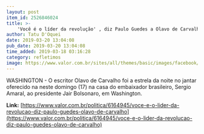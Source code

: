 ```yaml
---
layout: post
item_id: 2526846024
title: >-
    'Você é o líder da revolução' , diz Paulo Guedes a Olavo de Carvalho
author: Tatu D'Oquei
date: 2019-03-20 13:04:08
pub_date: 2019-03-20 13:04:08
time_added: 2019-03-18 03:16:28
category: refletimos
image: https://www.valor.com.br/sites/all/themes/basic/images/facebook/valor-big.jpg
---
```


WASHINGTON - O escritor Olavo de Carvalho foi a estrela da noite no jantar oferecido na neste domingo (17) na casa do embaixador brasileiro, Sergio Amaral, ao presidente Jair Bolsonaro, em Washington.

**Link:** [https://www.valor.com.br/politica/6164945/voce-e-o-lider-da-revolucao-diz-paulo-guedes-olavo-de-carvalho](https://www.valor.com.br/politica/6164945/voce-e-o-lider-da-revolucao-diz-paulo-guedes-olavo-de-carvalho)

